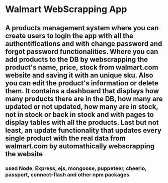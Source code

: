 # Walmart WebScrapping App
## A products management system where you can create users to login the app with all the authentifications and with change password and forgot password functionalities. Where you can add products to the DB by webscrapping the product's name, price, stock from walmart.com website and saving it with an unique sku. Also you can edit the product's information or delete them. It contains a dashboard that displays how many products there are in the DB, how many are updated or not updated, how many are in stock, not in stock or back in stock and with pages to display tables with all the products. Last but not least, an update functionality that updates every single product with the real data from walmart.com by automathically webscrapping the website   
### used Node, Express, ejs, mongoose, puppeteer, cheerio, passport, connect-flash and other npm packages
